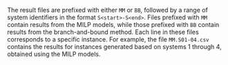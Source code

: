 The result files are prefixed with either `MM` or `BB`, followed by a range of system identifiers in the format `S<start>-S<end>`. Files prefixed with `MM` contain results from the MILP models, while those prefixed with `BB` contain results from the branch-and-bound method. Each line in these files corresponds to a specific instance. For example, the file `MM.S01-04.csv` contains the results for instances generated based on systems 1 through 4, obtained using the MILP models. 

